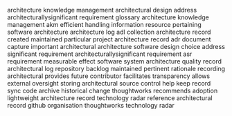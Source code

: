 architecture knowledge management architectural design address architecturallysignificant requirement glossary architecture knowledge management akm efficient handling information resource pertaining software architecture architecture log adl collection architecture record created maintained particular project architecture record adr document capture important architectural architecture software design choice address significant requirement architecturallysignificant requirement asr requirement measurable effect software system architecture quality record architectural log repository backlog maintained pertinent rationale recording architectural provides future contributor facilitates transparency allows external oversight storing architectural source control help keep record sync code archive historical change thoughtworks recommends adoption lightweight architecture record technology radar reference architectural record github organisation thoughtworks technology radar